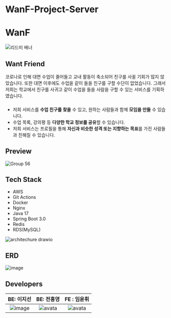 # WanF-Project-Server
# WanF

![리드미 배너](https://github.com/WanF-Project/WanF-Project-Server/assets/77445491/c0eb275e-7e27-4cf1-9934-6d58644b09d7)

## Want Friend
코로나로 인해 대면 수업이 줄어들고 교내 활동이 축소되어 친구를 사귈 기회가 많지 않았습니다. 또한 대면 이후에도 수업을 같이 들을 친구를 구할 수단이 없었습니다. 그래서 저희는 학교에서 친구를 사귀고 같이 수업을 들을 사람을 구할 수 있는 서비스를 기획하였습니다.

###
- 저희 서비스를 **수업 친구를 찾을** 수 있고, 원하는 사람들과 함께 **모임을 만들** 수 있습니다.
- 수업 목록, 강의평 등 **다양한 학교 정보를 공유**할 수 있습니다.
- 저희 서비스는 프로필을 통해 **자신과 비슷한 성격 또는 지향하는 목표**를 가진 사람들과 친해질 수 있습니다.

## Preview
![Group 56](https://github.com/WanF-Project/WanF-Project-Server/assets/77445491/c832b416-912e-4980-8586-505a40ae5ff6)


## Tech Stack

- AWS
- Git Actions
- Docker
- Nginx
- Java 17
- Spring Boot 3.0
- Redis
- RDS(MySQL)

![architechure drawio](https://github.com/WanF-Project/WanF-Project-Server/assets/77445491/7f6c14af-66be-4d56-8956-8239c181ad0a)

## ERD
![image](https://github.com/WanF-Project/WanF-Project-Server/assets/63100425/ac29c933-4ed1-4533-91a4-848fa2ae045b)


## Developers

|                           BE:       이지선                   |                       BE: 전홍영                        |                       FE : 임윤휘                        |
| :------------------------------------------------------------: | :------------------------------------------------------------: | :------------------------------------------------------------: |
| ![image](https://github.com/WanF-Project/WanF-Project-Server/assets/77445491/bf638e12-554f-48bf-ba07-bba700f3283b) |![avata](https://avatars.githubusercontent.com/u/77445491?v=4) | ![avata](https://avatars.githubusercontent.com/u/65601189?v=4) |
